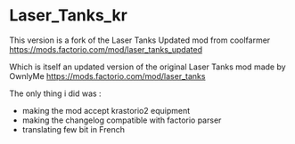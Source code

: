 # Laser_Tanks_kr
This version is a fork of the Laser Tanks Updated mod from coolfarmer
https://mods.factorio.com/mod/laser_tanks_updated

Which is itself an updated version of the original Laser Tanks mod made by OwnlyMe
https://mods.factorio.com/mod/laser_tanks

The only thing i did was :
- making the mod accept krastorio2 equipment
- making the changelog compatible with factorio parser
- translating few bit in French